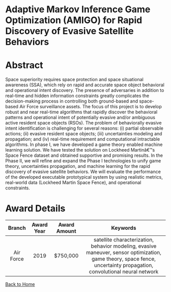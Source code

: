 
Adaptive Markov Inference Game Optimization (AMIGO) for Rapid Discovery of Evasive Satellite Behaviors
======================================================================================================

# Abstract


Space superiority requires space protection and space situational awareness (SSA), which rely on rapid and accurate space object behavioral and operational intent discovery. The presence of adversaries in addition to real-time and hidden information constraints greatly complicates the decision-making process in controlling both ground-based and space-based Air Force surveillance assets. The focus of this project is to develop robust and near real-time algorithms that rapidly discover the behavioral patterns and operational intent of potentially evasive and/or ambiguous active resident space objects (RSOs). The problem of behaviorally evasive intent identification is challenging for several reasons: (i) partial observable actions; (ii) evasive resident space objects; (iii) uncertainties modeling and propagation; and (iv) real-time requirement and computational intractable algorithms. In phase I, we have developed a game theory enabled machine learning solution. We have tested the solution on Lockheed Martinâ€™s Space Fence dataset and obtained supportive and promising results. In the Phase II, we will refine and expand the Phase I technologies to unify game theory, uncertainties propagation, and machine learning for the rapid discovery of evasive satellite behaviors. We will evaluate the performance of the developed executable prototypical system by using realistic metrics, real-world data (Lockheed Martin Space Fence), and operational constraints.  

# Award Details

|Branch|Award Year|Award Amount|Keywords|
| :---: | :---: | :---: | :---: |
|Air Force|2019|$750,000|satellite characterization, behavior modeling, evasive maneuver, sensor optimization, game theory, space fence, uncertainty propagation, convolutional neural network|
  
  


[Back to Home](https://github.com/chrischow/dod_sbir_awards/Reports/DJ/#1414)